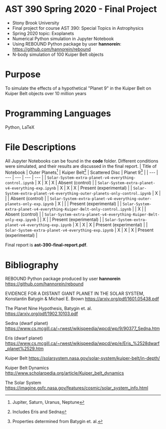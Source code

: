 # AST 390 Spring 2020 - Final Project
* Stony Brook University
* Final project for course AST 390: Special Topics in Astrophysics
* Spring 2020 topic: Exoplanets
* Numerical Python simulation in Jupyter Notebook
* Using REBOUND Python package by user **hannorein**: https://github.com/hannorein/rebound
* N-body simulation of 100 Kuiper Belt objects

# Purpose
To simulate the effects of a hypothetical "Planet 9" in the Kuiper Belt on Kuiper Belt objects over 10 million years

# Programming Languages
Python, LaTeX

# File Descriptions
All Jupyter Notebooks can be found in the **code** folder. Different conditions were simulated, and their results are discussed in the final report.
| Title of Notebook | Outer Planets[^1] | Kuiper Belt[^2] | Scattered Disc | Planet 9[^4] |
|        ---        |      ---      |     ---     |      ---       |   ---    |
| `Solar-System-extra-planet-v4-everything-control.ipynb` | X | X | X | Absent (control) |
| `Solar-System-extra-planet-v4-everything-exp.ipynb` | X | X | X | Present (experimental) |
| `Solar-System-extra-planet-v4-everything-outer-planets-only-control.ipynb` | X |   |   | Absent (control) |
| `Solar-System-extra-planet-v4-everything-outer-planets-only-exp.ipynb` | X |   |   | Present (experimental) |
| `Solar-System-extra-planet-v4-everything-Kuiper-Belt-only-control.ipynb` |   | X |   | Absent (control) |
| `Solar-System-extra-planet-v4-everything-Kuiper-Belt-only-exp.ipynb` |   | X |   | Present (experimental) |
| `Solar-System-extra-planet-v4-everything-exp.ipynb` | X | X | X | Present (experimental) |
| `Solar-System-extra-planet-v4-everything-exp.ipynb` | X | X | X | Present (experimental) |

[^1]: Jupiter, Saturn, Uranus, Neptune

[^2]: Includes Eris and Sedna

[^4]: Properties determined from Batygin et. al.

Final report is **ast-390-final-report.pdf**.

# Bibliography
REBOUND Python package produced by user **hannorein** <https://github.com/hannorein/rebound>

EVIDENCE FOR A DISTANT GIANT PLANET IN THE SOLAR SYSTEM, Konstantin Batygin & Michael E. Brown <https://arxiv.org/pdf/1601.05438.pdf>

The Planet Nine Hypothesis, Batygin et. al. <https://arxiv.org/pdf/1902.10103.pdf>

Sedna (dwarf planet) <https://www.cs.mcgill.ca/~rwest/wikispeedia/wpcd/wp/9/90377_Sedna.htm>

Eris (dwarf planet) <https://www.cs.mcgill.ca/~rwest/wikispeedia/wpcd/wp/e/Eris_%2528dwarf_planet%2529.htm>

Kuiper Belt <https://solarsystem.nasa.gov/solar-system/kuiper-belt/in-depth/>

Kuiper Belt Dynamics <http://www.scholarpedia.org/article/Kuiper_belt_dynamics>

The Solar System <https://imagine.gsfc.nasa.gov/features/cosmic/solar_system_info.html>
